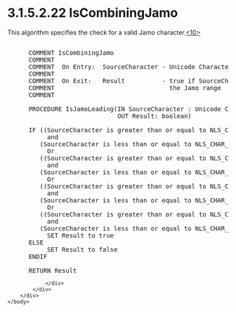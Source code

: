 <html dir="LTR" xmlns:mshelp="http://msdn.microsoft.com/mshelp" xmlns:ddue="http://ddue.schemas.microsoft.com/authoring/2003/5" xmlns:xlink="http://www.w3.org/1999/xlink" xmlns:tool="http://www.microsoft.com/tooltip">
    <head>
        <meta http-equiv="Content-Type" content="text/html; CHARSET=utf-8"></meta>
        <meta name="save" content="history"></meta>
        <title>3.1.5.2.22 IsCombiningJamo</title>
        <xml>
            <mshelp:toctitle title="3.1.5.2.22 IsCombiningJamo"></mshelp:toctitle>
            <mshelp:rltitle title="[MS-UCODEREF]: IsCombiningJamo"></mshelp:rltitle>
            <mshelp:keyword index="A" term="682a41ad-bb0e-47b7-86b4-dca51574faf7"></mshelp:keyword>
            <mshelp:attr name="DCSext.ContentType" value="open specification"></mshelp:attr>
            <mshelp:attr name="AssetID" value="682a41ad-bb0e-47b7-86b4-dca51574faf7"></mshelp:attr>
            <mshelp:attr name="TopicType" value="kbRef"></mshelp:attr>
            <mshelp:attr name="DCSext.Title" value="[MS-UCODEREF]: IsCombiningJamo" />
        </xml>
    </head>
    <body>
        <div id="header">
            <h1 class="heading">3.1.5.2.22 IsCombiningJamo</h1>
        </div>
        <div id="mainSection">
            <div id="mainBody">
                <div id="allHistory" class="saveHistory"></div>
                <div id="sectionSection0" class="section" name="collapseableSection">
                    

<p>This algorithm specifies the check for a valid Jamo
character.<a id="Appendix_A_Target_10"></a><a href="a6d86942-eaf6-44c6-8afd-1603b3f4f0aa.html#Appendix_A_10" aria-label="Product behavior note 10">&lt;10&gt;</a></p>

<dl>
<dd>
<div><pre>  
 COMMENT IsCombiningJamo 
 COMMENT
 COMMENT  On Entry:  SourceCharacter - Unicode Character to test
 COMMENT
 COMMENT  On Exit:   Result          - true if SourceCharacter is in
 COMMENT                               the Jamo range
 COMMENT
  
 PROCEDURE IsJamoLeading(IN SourceCharacter : Unicode Character,
                         OUT Result: boolean)
  
 IF ((SourceCharacter is greater than or equal to NLS_CHAR_FIRST_JAMO)
      and
    (SourceCharacter is less than or equal to NLS_CHAR_LAST_JAMO))
      Or
    ((SourceCharacter is greater than or equal to NLS_CHAR_FIRST_EXT_A_LEADING_JAMO)
      and
    (SourceCharacter is less than or equal to NLS_CHAR_LAST_EXT_A_LEADING_JAMO)) 
      Or
    ((SourceCharacter is greater than or equal to NLS_CHAR_FIRST_EXT_B_VOWEL_JAMO)
      and
    (SourceCharacter is less than or equal to NLS_CHAR_LAST_EXT_B_VOWEL_JAMO))  
      Or
    ((SourceCharacter is greater than or equal to NLS_CHAR_FIRST_EXT_B_TRAILING_JAMO)
      and
    (SourceCharacter is less than or equal to NLS_CHAR_LAST_EXT_B_TRAILING_JAMO))  THEN
      SET Result to true
 ELSE
      SET Result to false
 ENDIF
  
 RETURN Result
</pre></div>
</dd></dl>


                </div>
            </div>
        </div>
    </body>
</html>